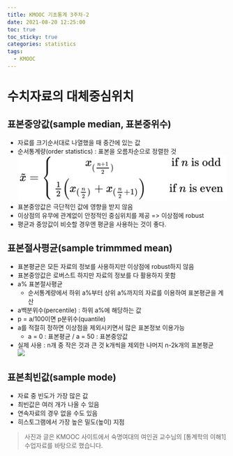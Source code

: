 ```yaml
---
title: KMOOC 기초통계 3주차-2
date: 2021-08-20 12:25:00
toc: true
toc_sticky: true
categories: statistics
tags:
  - KMOOC
---
```


# 수치자료의 대체중심위치

## 표본중앙값(sample median, 표본중위수)
- 자료를 크기순서대로 나열했을 때 중간에 있는 값
- 순서통계량(order statistics) : 표본을 오름차순으로 정렬한 것  
![](/assets/images/statistics/samplemedian.png)
- 표본중앙값은 극단적인 값에 영향을 받지 않음
- 이상점의 유무에 관계없이 안정적인 중심위치를 제공 => 이상점에 robust
- 평균과 중앙값이 비슷할 경우엔 평균을 사용하는 것이 좋다.

## 표본절사평균(sample trimmmed mean)  
- 표본평균은 모든 자료의 정보를 사용하지만 이상점에 robust하지 않음
- 표본중앙값은 로버스트 하지만 자료의 정보를 다 활용하지 못함
- a% 표본절사평균  
  - 순서통계량에서 하위 a%부터 상위 a%까지의 자료를 이용하여 표본평균을 계산
- a백분위수(percentile) : 하위 a%에 해당하는 값
- p = a/100이면 p분위수(quantile)
- a를 적절히 정하면 이상점을 제외시키면서 많은 표본정보 이용가능
  - a = 0 : 표본평균 / a = 50 : 표본중앙값
- 실제 사용 : n개 중 작은 것과 큰 것 k개씩을 제외한 나머지 n-2k개의 표본평균  
![](/assets/images/statistics/trimmedmean.png)

## 표본최빈값(sample mode)
- 자료 중 빈도가 가장 많은 값
- 최빈값은 여러 개가 나올 수 있음
- 연속자료의 경우 없을 수도 있음
- 히스토그램에서 가장 높은 밀도(높이) 지점

> 사진과 글은 KMOOC 사이트에서 숙명여대의 여인권 교수님의 [통계학의 이해1] 수업자료를 바탕으로 했습니다.  
